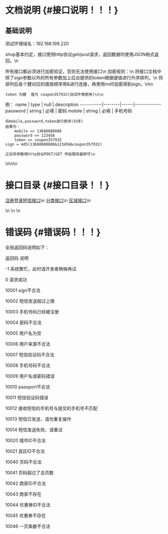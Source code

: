 文档说明                          {#接口说明！！！}
============


基础说明
------------

测试环境域名：192.168.199.220

shop基本约定，接口使用http协议get/post请求，返回数据均使用JSON格式返回。\n

所有接口都必须进行加密验证，否则无法使用接口\n
加密规则：\n
	将接口文档中除了sign参数以外的所有参数加上后台提供的token根据键值进行升序排列，\n
	将排列后各个健对应的值按顺序用&进行连接，再使用md5加密得到sign。\n\n

	token 为健  值为 coupon357932(测试环境使用)\n\n

例：
         name   |  type  | null | description
     -----------|--------|------|-------------
      password  | string | 必填  |   密码
       mobile   | string | 必填  |  手机号码      


    将mobile,password,token进行排序(升序)
    结果为：
    	mobile => 13688888888
    	password => 123456
    	token => coupon357932
    sign = md5(13688888888&123456&coupon357932)
    
   	之后将参数用http协议POST/GET 传给服务器即可\n


\n\n\n

接口目录        {#接口目录！！}
============
[注册登录短信接口](classapp_1_1index_1_1controller_1_1_user.html)\n
[分类接口](classapp_1_1index_1_1controller_1_1_category.html)\n
[区域接口](classapp_1_1index_1_1controller_1_1_area.html)\n

\n
\n
\n

错误码                          {#错误码！！！}
============

全局返回码说明如下：

返回码			说明
  
-1	        系统繁忙，此时请开发者稍候再试

0		    请求成功

10001		sign不合法

10002		短信发送超过上限

10003		手机号码已经被注册

10004		密码不合法

10005		用户名为空

10006		用户来源不合法

10007		短信验证码不合法

10008		手机号码不合法

10009		用户名或密码错误

10010		passport不合法

10011  		短信验证码错误

10012		接收短信的手机号与提交的手机号不匹配

10013 		短信已发送，请勿重复操作

10014       短信发送失败，请重试















10020		城市ID不合法

10021		县区ID不合法









10040		页码不合法

10041		页码超过了总页数

10042		商家ID不合法

10043		商家不存在

10044		优惠券ID不合法

10045		优惠券不存在

10046       一页条数不合法



